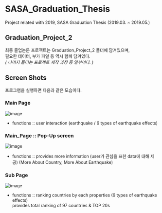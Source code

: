 # SASA_Graduation_Thesis
Project related with 2019, SASA Graduation Thesis (2019.03. ~ 2019.05.)  

## Graduation_Project_2  
최종 졸업논문 프로젝트는 Graduation_Project_2 폴더에 담겨있으며,  
필요한 데이터, 부가 파일 등 역시 함께 담겨있다.  
*( 나머지 폴더는 프로젝트 제작 과정 중 일부이다. )*

## Screen Shots 
프로그램을 실행하면 다음과 같은 모습이다.  
### Main Page  
![image](https://user-images.githubusercontent.com/42968884/58376029-b7b10180-7f9b-11e9-97bc-2d10d420efa6.png)  
* functions :: user interaction (earthquake / 6 types of earthquake effects)  
### Main_Page :: Pop-Up screen  
![image](https://user-images.githubusercontent.com/42968884/58376042-0b234f80-7f9c-11e9-824f-4d3bc8991a94.png)  
* functions :: provides more information (user가 관심을 표한 data에 대해 제공) (More About Country, More About Earthquake)  
### Sub Page  
![image](https://user-images.githubusercontent.com/42968884/58376053-445bbf80-7f9c-11e9-8c4c-fbe61c3957b6.png)  
* functions :: ranking countries by each properties (6 types of earthquake effects)  
               provides total ranking of 97 countries & TOP 20s  

